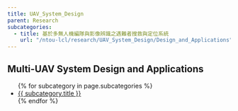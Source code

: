```yaml
---
title: UAV_System_Design
parent: Research
subcategories:
  - title: 基於多無人機編隊與影像辨識之遇難者搜救與定位系統
    url: "/ntou-lcl/research/UAV_System_Design/Design_and_Applications"
---
```


## Multi-UAV System Design and Applications
<ul>
  {% for subcategory in page.subcategories %}
    <li><a href="{{ subcategory.url }}">{{ subcategory.title }}</a></li>
  {% endfor %}
</ul>
